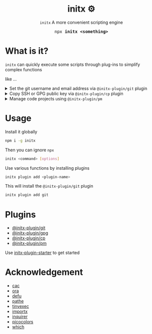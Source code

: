 <h1 align="center">initx ⚙️</h1>

<p align="center"><code>initx</code> A more convenient scripting engine</p>

<pre align="center">npx <b>initx &lt;something&gt;</b></pre>

# What is it?

`initx` can quickly execute some scripts through plug-ins to simplify complex functions

like ...

<details>
<summary>
  Set the git username and email address via <code>@initx-plugin/git</code> plugin
</summary>

```bash
# before
git config --global user.name "foo"
git config --global user.email "foo@example.com"

# after
initx user foo foo@example.com
```

</details>

<details>
<summary>
  Copy SSH or GPG public key via <code>@initx-plugin/cp</code> plugin
</summary>

```bash
# before
gpg -k # get the key id
gpg --armor --export <key-id> # export the key

# after
initx cp gpg

# before
# open ~/.ssh/id_rsa.pub or C:/Users/<username>/.ssh/id_rsa.pub and copy it

# after
initx cp ssh
```

</details>

<details>
<summary>
  Manage code projects using <code>@initx-plugin/pm</code>
</summary>

```bash
# before
# open github, copy clone url
# use terminal cd to ~/projects, git clone <url>
# maybe more steps

# after
initx pm add ~/projects # add projects directory, only need to do it once
initx create user/repo
# or initx pm create user/repo project-name
```

</details>

# Usage

Install it globally

```bash
npm i -g initx
```

Then you can ignore `npx`

```bash
initx <command> [options]
```

Use various functions by installing plugins

```bash
initx plugin add <plugin-name>
```

This will install the `@initx-plugin/git` plugin

```bash
initx plugin add git
```

# Plugins

- [@initx-plugin/git](https://github.com/initx-collective/initx-plugin-git)
- [@initx-plugin/gpg](https://github.com/initx-collective/initx-plugin-gpg)
- [@initx-plugin/cp](https://github.com/initx-collective/initx-plugin-cp)
- [@initx-plugin/pm](https://github.com/initx-collective/initx-plugin-pm)

Use [initx-plugin-starter](https://github.com/initx-collective/initx-plugin-starter) to get started

# Acknowledgement

- [cac](https://github.com/cacjs/cac)
- [ora](https://github.com/sindresorhus/ora)
- [defu](https://github.com/unjs/defu)
- [pathe](https://github.com/unjs/pathe)
- [tinyexec](https://github.com/tinylibs/tinyexec)
- [importx](https://github.com/antfu-collective/importx)
- [inquirer](https://github.com/SBoudrias/Inquirer.js)
- [picocolors](https://github.com/alexeyraspopov/picocolors)
- [which](https://github.com/npm/node-which)
